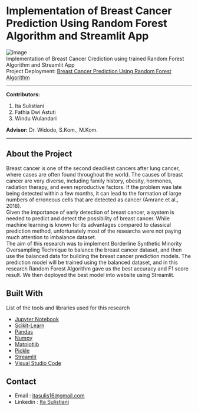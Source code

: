 # Implementation of Breast Cancer Prediction Using Random Forest Algorithm and Streamlit App

![image](https://user-images.githubusercontent.com/74092779/144741378-0b678e85-2b7b-4f2b-8b90-f792dbcacc7b.png)
<br/>
Implementation of Breast Cancer Crediction using trained Random Forest Algorithm and Streamlit App <br>
Project Deployment: [Breast Cancer Prediction Using Random Forest Algorithm](https://share.streamlit.io/haruharuru16/breast-cancer-prediction-deployment/main/main.py)
<hr>

**Contributors:**

1. Ita Sulistiani    
2. Fathia Dwi Astuti 
3. Windu Wulandari  

**Advisor:**
Dr. Widodo, S.Kom., M.Kom.
<hr>

## About the Project

Breast cancer is one of the second deadliest cancers after lung cancer, where cases are often found throughout the world. The causes of breast cancer are very diverse, including family history, obesity, hormones, radiation therapy, and even reproductive factors. If the problem was late being detected within a few months, it can lead to the formation of large numbers of erroneous cells that are detected as cancer (Amrane et al., 2018). <br>
Given the importance of early detection of breast cancer, a system is needed to predict and detect the possibility of breast cancer. While machine learning is known for its advantages compared to classical prediction method, unfortunately most of the researchs were not paying much attention to imbalance dataset. <br>
The aim of this research was to implement Borderline Synthetic Minority Oversampling Technique to balance the breast cancer dataset, and then use the balanced data for building the breast cancer prediction models. The prediction model will be trained using the balanced dataset, and in this research Random Forest Algorithm gave us the best accuracy and F1 score result. We then deployed the best model into website using Streamlit.

## Built With

List of the tools and libraries used for this research

* [Jupyter Notebook](https://jupyter.org/)
* [Scikit-Learn](https://scikit-learn.org/)
* [Pandas](https://pandas.pydata.org/)
* [Numpy](https://numpy.org/)
* [Matplotlib](https://matplotlib.org/)
* [Pickle](https://docs.python.org/3/library/pickle.html)
* [Streamlit](https://streamlit.io/)
* [Visual Studio Code](https://code.visualstudio.com/)

## Contact
* Email : itasulis16@gmail.com
* Linkedin : [Ita Sulistiani](https://www.linkedin.com/in/ita-sulistiani-6886651b7/)
